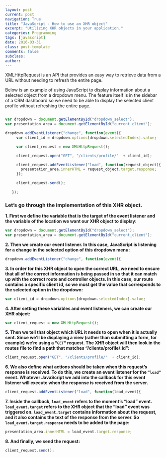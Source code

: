 ```yaml
---
layout: post
current: post
navigation: True
title: "JavaScript - How to use an XHR object"
excerpt: "Utilizing XHR objects in your application."
categories: Programming
tags: [javascript]
date: 2016-03-31
class: post-template
comments: false
subclass:
author:
---
```




XMLHttpRequest is an API that provides an easy way to retrieve data from a URL without needing to refresh the entire page.

Below is an example of using JavaScript to display information about a selected object from a dropdown menu. The feature itself is in the sidebar of a CRM dashboard so we need to be able to display the selected client profile without refreshing the entire page. 

```js

var dropdown = document.getElementById("dropdown_select");
var presentation_area = document.getElementById("current_client");

dropdown.addEventListener("change", function(event){
     var client_id = dropdown.options[dropdown.selectedIndex].value;

     var client_request = new XMLHttpRequest();

     client_request.open("GET", "/clients/profile/"  + client_id);

     client_request.addEventListener("load", function(request_object){
       presentation_area.innerHTML = request_object.target.response;
     });

     client_request.send();
    
   });

```

### Let’s go through the implementation of this XHR object.

**1. First we define the variable that is the target of the event listener and the variable of the location we want our XHR object to display:**

```js
var dropdown = document.getElementById("dropdown_select");
var presentation_area = document.getElementById("current_client");
```

**2. Then we create our event listener. In this case, JavaScript is listening for a change in the selected option of this dropdown menu:**

```js
dropdown.addEventListener("change", function(event){
```

**3. In order for this XHR object to open the correct URL, we need to ensure that all of the correct information is being passed in so that it can match up with the correct route and controller objects. In this case, our route contains a specific client id, so we must get the value that corresponds to the selected option in the dropdown:**

```js
var client_id = dropdown.options[dropdown.selectedIndex].value;
```

**4. After setting these variables and event listeners, we can create our XHR object:**

```js
var client_request = new XMLHttpRequest();
```

**5. Then we tell that object which URL it needs to open when it is actually sent. Since we’ll be displaying a view (rather than submitting a form, for example) we’re using a `”GET”` request. The XHR object will then look in the routes file to find a path that matches “/clients/profile/:id”:**

```js
client_request.open("GET", "/clients/profile/"  + client_id);
```

**6. We also define what actions should be taken when this request’s response is received. To do this, we create an event listener for the `”load”` event. Whatever JavaScript we add into the callback for this event listener will execute when the response is received from the server.**

```js
client_request.addEventListener("load", function(load_event){
```


**7. Inside the callback, `load_event` refers to the moment’s “load” event. `load_event.target` refers to the XHR object that the “load” event was triggered on. `load_event.target`
contains information about the request, and it also contains the text of the response from the server. So `load_event.target.response` needs to be added to the page:**

```js
presentation_area.innerHTML = load_event.target.response;
```

**8. And finally, we send the request:**

```js
client_request.send();
```

